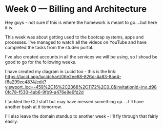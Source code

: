 # Week 0 — Billing and Architecture

Hey guys - not sure if this is where the homework is meant to go....but here it is.

This week was about getting used to the bootcap systems, apps and processes.  I've managed to watch all the videos on YouTube and have completed the tasks from the studen portal.

I've also created accounts in all the services we will be using, so I shoud be good to go for the following weeks.

I have created my diagram in Lucid too - this is the link:  https://lucid.app/lucidchart/06e2ee88-826d-4a83-8ae4-f6a299ec4874/edit?viewport_loc=-459%2C16%2C2368%2C1172%2C0_0&invitationId=inv_d980fc78-f533-4ab6-9fb9-a476e8e6fd2d

I tackled the CLI stuff but may have messed something up.....I'll have another bash at it tomorrow.

I'll also leave the domain standup to another week - I'll fly through that fairly easily.
